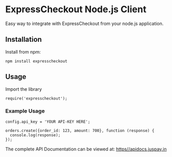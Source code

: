 # ExpressCheckout Node.js Client
Easy way to integrate with ExpressCheckout from your node.js application.

## Installation

Install from npm:

`npm install expresscheckout`

## Usage

Import the library

`require('expresscheckout');`

### Example Usage

`config.api_key = 'YOUR API-KEY HERE';`

```
orders.create({order_id: 123, amount: 700}, function (response) {
  console.log(response);
});
```

The complete API Documentation can be viewed at: [https//apidocs.juspay.in](https//apidocs.juspay.in)
